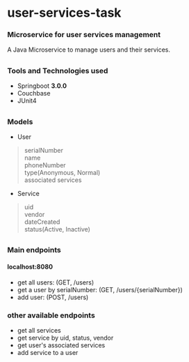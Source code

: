 # user-services-task

### Microservice for  user services management
A Java Microservice to manage users and their services.

##
### Tools and Technologies used
- Springboot **3.0.0**
- Couchbase
- JUnit4

## 
### Models
- User  
> serialNumber  
> name  
> phoneNumber  
> type(Anonymous, Normal)  
> associated services  

- Service
> uid  
> vendor  
> dateCreated  
> status(Active, Inactive)  

##
### Main endpoints  
#### localhost:8080
- get all users:  (GET, /users)  
- get a user by serialNumber: (GET, /users/{serialNumber})  
- add user: (POST, /users)

### other available endpoints
- get all services  
- get service by uid, status, vendor  
- get user's associated services  
- add service to a user  
